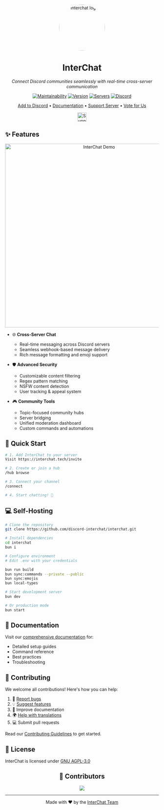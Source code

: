 <div align="center">
  <img src="https://github.com/user-attachments/assets/33f68c3a-67bc-4653-8578-2ab350ac3a75" alt="interchat logo" width="150" height="150" style="border-radius: 50%">

  # InterChat
  
  *Connect Discord communities seamlessly with real-time cross-server communication*

  [![Maintainability](https://api.codeclimate.com/v1/badges/97ca95fdce0e3c2c6146/maintainability)](https://codeclimate.com/github/Discord-InterChat/InterChat/maintainability)
  [![Version](https://img.shields.io/github/package-json/v/discord-interchat/interchat?logo=npm&color=fedcba)](https://github.com/Discord-InterChat/InterChat)
  [![Servers](https://top.gg/api/widget/servers/769921109209907241.svg/)](https://top.gg/bot/769921109209907241)
  [![Discord](https://img.shields.io/discord/770256165300338709?style=flat&logo=discord&logoColor=white&label=discord&color=5865F2)](https://discord.gg/cgYgC6YZyX)

  [Add to Discord](https://interchat.tech/invite) • [Documentation](https://interchat.tech/docs) • [Support Server](https://discord.gg/cgYgC6YZyX) • [Vote for Us](https://interchat.tech/vote)

  <a href="https://ko-fi.com/V7V017M8GW"><img src="https://ko-fi.com/img/githubbutton_sm.svg" alt="Support us on Ko-fi" height="30"></a>
</div>

## ✨ Features

<div align="center">
  <img src="https://your-demo-image-url-here.gif" alt="InterChat Demo" width="600">
</div>

- 🌐 **Cross-Server Chat**
  - Real-time messaging across Discord servers
  - Seamless webhook-based message delivery
  - Rich message formatting and emoji support

- 🛡️ **Advanced Security**
  - Customizable content filtering
  - Regex pattern matching
  - NSFW content detection
  - User tracking & appeal system

- 🎮 **Community Tools**
  - Topic-focused community hubs
  - Server bridging
  - Unified moderation dashboard
  - Custom commands and automations

## 🚀 Quick Start

```bash
# 1. Add InterChat to your server
Visit https://interchat.tech/invite

# 2. Create or join a hub
/hub browse

# 3. Connect your channel
/connect

# 4. Start chatting! 🎉
```

## 💻 Self-Hosting

```bash
# Clone the repository
git clone https://github.com/discord-interchat/interchat.git

# Install dependencies
cd interchat
bun i

# Configure environment
# Edit .env with your credentials

bun run build
bun sync:commands --private --public
bun sync:emojis
bun local-types

# Start development server
bun dev

# Or production mode
bun start
```

## 📘 Documentation

Visit our [comprehensive documentation](https://interchat.tech/docs) for:

- Detailed setup guides
- Command reference
- Best practices
- Troubleshooting

## 🤝 Contributing

We welcome all contributions! Here's how you can help:

1. 🐛 [Report bugs](https://github.com/Discord-InterChat/InterChat/issues)
2. 💡 [Suggest features](https://github.com/Discord-InterChat/InterChat/issues)
3. 📝 Improve documentation
4. 🌍 [Help with translations](https://crowdin.com/project/interchat)
5. 💻 Submit pull requests

Read our [Contributing Guidelines](CONTRIBUTING.md) to get started.

## 📜 License

InterChat is licensed under [GNU AGPL-3.0](LICENSE)

<div align="center">

## 💖 Contributors

<a href="https://github.com/discord-interchat/interchat/graphs/contributors">
  <img src="https://contrib.rocks/image?repo=discord-interchat/interchat" />
</a>

---

Made with ❤️ by the [InterChat Team](https://github.com/orgs/Discord-InterChat/people)

</div>
